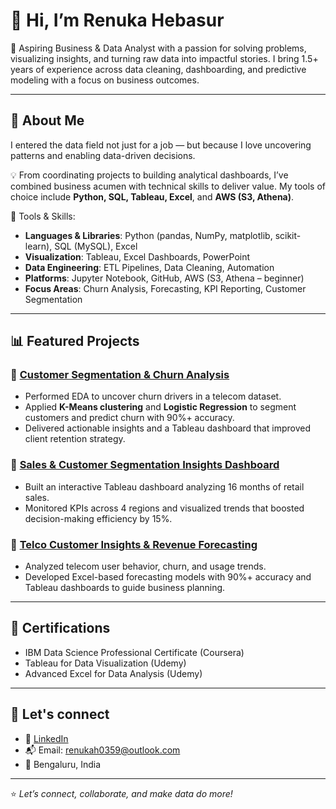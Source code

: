 # 👋 Hi, I’m Renuka Hebasur

🎯 Aspiring Business & Data Analyst with a passion for solving problems, visualizing insights, and turning raw data into impactful stories. I bring 1.5+ years of experience across data cleaning, dashboarding, and predictive modeling with a focus on business outcomes.

---

## 🚀 About Me

I entered the data field not just for a job — but because I love uncovering patterns and enabling data-driven decisions.

💡 From coordinating projects to building analytical dashboards, I’ve combined business acumen with technical skills to deliver value. My tools of choice include **Python, SQL, Tableau, Excel**, and **AWS (S3, Athena)**.

🔧 Tools & Skills:  
- **Languages & Libraries**: Python (pandas, NumPy, matplotlib, scikit-learn), SQL (MySQL), Excel
- **Visualization**: Tableau, Excel Dashboards, PowerPoint
- **Data Engineering**: ETL Pipelines, Data Cleaning, Automation
- **Platforms**: Jupyter Notebook, GitHub, AWS (S3, Athena – beginner)
- **Focus Areas**: Churn Analysis, Forecasting, KPI Reporting, Customer Segmentation

---

## 📊 Featured Projects

### 📌 [Customer Segmentation & Churn Analysis](https://github.com/Renuka-Hebsur/customer-segmentation-churn-analysis)
- Performed EDA to uncover churn drivers in a telecom dataset.
- Applied **K-Means clustering** and **Logistic Regression** to segment customers and predict churn with 90%+ accuracy.
- Delivered actionable insights and a Tableau dashboard that improved client retention strategy.

### 📌 [Sales & Customer Segmentation Insights Dashboard](https://github.com/Renuka-Hebsur/sales-dashboard-tableau)
- Built an interactive Tableau dashboard analyzing 16 months of retail sales.
- Monitored KPIs across 4 regions and visualized trends that boosted decision-making efficiency by 15%.

### 📌 [Telco Customer Insights & Revenue Forecasting](https://github.com/Renuka-Hebsur/telco-revenue-dashboard)
- Analyzed telecom user behavior, churn, and usage trends.
- Developed Excel-based forecasting models with 90%+ accuracy and Tableau dashboards to guide business planning.

---

## 📜 Certifications

- IBM Data Science Professional Certificate (Coursera)
- Tableau for Data Visualization (Udemy)
- Advanced Excel for Data Analysis (Udemy)

---

## 📁 Let's connect

- 🔗 [LinkedIn](https://www.linkedin.com/in/renuka-hebasur/)
- 📬 Email: renukah0359@outlook.com  
- 📍 Bengaluru, India

---

⭐ *Let’s connect, collaborate, and make data do more!*  
